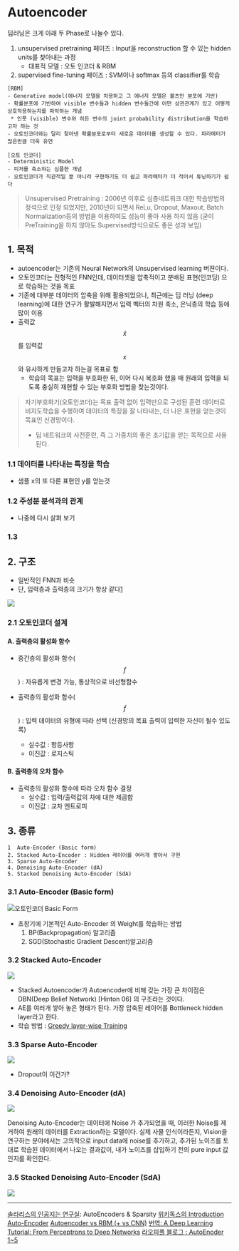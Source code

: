 # Autoencoder

딥러닝은 크게 아래 두 Phase로 나눌수 있다. 

1. unsupervised pretraining 페이즈 : Input을 reconstruction 할 수 있는 hidden units를 찾아내는 과정
    * 대표적 모델 : 오토 인코더 & RBM
2. supervised fine-tuning 페이즈 : SVM이나 softmax 등의 classifier를 학습

```
[RBM]
- Generative model(에너지 모델을 차용하고 그 에너지 모델은 볼츠만 분포에 기반)
- 확률분포에 기반하여 visible 변수들과 hidden 변수들간에 어떤 상관관계가 있고 어떻게 상호작용하는지를 파악하는 개념
 * 인풋 (visible) 변수와 히든 변수의 joint probability distribution을 학습하고자 하는 것
- 오토인코더와는 달리 찾아낸 확률분포로부터 새로운 데이터를 생성할 수 있다. 파라메터가 많은만큼 더욱 유연

[오토 인코더]
- Deterministic Model
- 피처를 축소하는 심플한 개념
- 오토인코더가 직관적일 뿐 아니라 구현하기도 더 쉽고 파라메터가 더 적어서 튜닝하기가 쉽다
```

> Unsupervised Pretraining : 2006년 이후로 심층네트워크 대한 학습방법의 정석으로 인정 되었지만, 2010년이 되면서 ReLu, Dropout, Maxout, Batch Normalization등의 방법을 이용하여도 성능이 좋아 사용 하지 않음 (굳이 PreTraining을 하지 않아도 Supervised방식으로도 좋은 성과 보임)

## 1. 목적 
* autoencoder는 기존의 Neural Network의 Unsupervised learning 버젼이다. 
* 오토인코더는 전형적인 FNN인데, 데이터셋을 압축적이고 분배된 표현(인코딩) 으로 학습하는 것을 목표
* 기존에 대부분 데이터의 압축을 위해 활용되었으나, 최근에는 딥 러닝 (deep learning)에 대한 연구가 활발해지면서 입력 벡터의 차원 축소, 은닉층의 학습 등에 많이 이용
* 출력값 $$ \hat{x} $$를 입력값 $$ x $$와 유사하게 만들고자 하는걸 목표로 함
    * 학습의 목표는 입력을 부호화한 뒤, 이어 다시 복호화 했을 때 원래의 입력을 되도록 충실히 재현할 수 있는 부호화 방법을 찾는것이다. 

> 자기부호화기(오토인코더)는 목표 출력 없이 입력만으로 구성된 훈련 데이터로 비지도학습을 수행하여 데이터의 특징을 잘 나타내는, 더 나은 표현을 얻는것이 목표인 신경망이다. 
> * 딥 네트워크의 사전훈련, 즉 그 가중치의 좋은 초기값을 얻는 목적으로 사용된다. 

### 1.1 데이터를 나타내는 특징을 학습 
* 샘플 x의 또 다른 표현인 y를 얻는것 

### 1.2 주성분 분석과의 관계
* 나중에 다시 살펴 보기 

### 1.3 


## 2. 구조 
* 일반적인 FNN과 비슷 
* 단, 입력층과 츨력층의 크기가 항상 같다[1]

![](http://cfile9.uf.tistory.com/image/266B1740579DA3B3080567)

### 2.1 오토인코더 설계

#### A. 출력층의 활성화 함수
* 중간층의 활성화 함수($$ f $$) : 자유롭게 변경 가능, 통상적으로 비선형함수

* 출력층의 활성화 함수($$ \tilde{f}$$) : 입력 데이터의 유형에 따라 선택 (신경망의 목표 출력이 입력한 자신이 될수 있도록)
    * 실수값 : 항등사항
    * 이진값 : 로지스틱


#### B. 출력층의 오차 함수
* 출력층의 활성화 함수에 따라 오차 함수 결정 
    * 실수값 : 입력/출력값의 차에 대한 제곱합
    * 이진값 : 교차 엔트로피 
    
## 3. 종류 
    1  Auto-Encoder (Basic form)
    2. Stacked Auto-Encoder : Hidden 레이어를 여러개 쌓아서 구현 
    3. Sparse Auto-Encoder
    4. Denoising Auto-Encoder (dA)
    5. Stacked Denoising Auto-Encoder (SdA)


### 3.1  Auto-Encoder (Basic form)

![오토인코더 Basic Form](https://wikidocs.net/images/page/3413/AE.png)

* 초창기에 기본적인 Auto-Encoder 의 Weight를 학습하는 방법
    1. BP(Backpropagation) 알고리즘
    2. SGD(Stochastic Gradient Descent)알고리즘 


### 3.2 Stacked Auto-Encoder
![](https://wikidocs.net/images/page/3413/stackedAE.png)
* Stacked Autoencoder가 Autoencoder에 비해 갖는 가장 큰 차이점은 DBN(Deep Belief Network) [Hinton 06] 의 구조라는 것이다.
* AE를 여러개 쌓아 놓은 형태가 된다. 가장 압축된 레이어를 Bottleneck hidden layer라고 한다. 
* 학습 방법 : [Greedy layer-wise Training](http://m.blog.naver.com/laonple/220884698923#)

### 3.3 Sparse Auto-Encoder
![](https://wikidocs.net/images/page/3413/sparseAE.png)

* Dropout이 이건가? 


### 3.4 Denoising Auto-Encoder (dA)
![](https://wikidocs.net/images/page/3413/denoisingAE.png)

Denoising Auto-Encoder는 데이터에 Noise 가 추가되었을 때, 이러한 Noise를 제거하여 원래의 데이터를 Extraction하는 모델이다.
실제 사물 인식이라든지, Vision을 연구하는 분야에서는 고의적으로 input data에 noise를 추가하고, 추가된 노이즈를 토대로 학습된 데이터에서 나오는 결과값이, 내가 노이즈를 삽입하기 전의 pure input 값인지를 확인한다.

### 3.5 Stacked Denoising Auto-Encoder (SdA)
![](https://wikidocs.net/images/page/3413/sDA.png)

---
[1]: http://untitledtblog.tistory.com/92 "[머신러닝] - Autoencoder" 

[솔라리스의 인공지는 연구실](http://solarisailab.com/archives/113): AutoEncoders & Sparsity
[위키독스의 Introduction Auto-Encoder](https://wikidocs.net/3413)
[Autoencoder vs RBM (+ vs CNN)](http://khanrc.tistory.com/entry/Autoencoder-vs-RBM-vs-CNN)
[번역: A Deep Learning Tutorial: From Perceptrons to Deep Networks](http://khanrc.tistory.com/entry/Deep-Learning-Tutorial)
[라오피플 블로그 : AutoEnoder 1~5](http://m.blog.naver.com/laonple/220880813236)